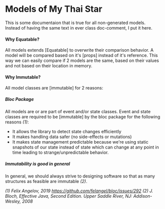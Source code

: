 # Models of My Thai Star

This is some documentaion that is true for all non-generated models. Instead of having the same text in ever class doc-comment, I put it here.

#### Why Equatable?
All models extends [Equatable] to overwrite their comparison behavior. A model will be compared based on it's [props] instead of it's reference. This way we can easily compare if 2 models are the same, based on their values and not based on their location in memory.

#### Why Immutable?
All model classes are [immutable] for 2 reasons: 

##### Bloc Package
All models are or are part of event and/or state classes. Event and state classes are required to be [immutable] by the bloc package for the following reasons _(1)_:
 - It allows the library to detect state changes efficiently
 - It makes handling data safer (no side-effects or mutations)
 - It makes state management predictable because we're using static snapshots of our state instead of state which can change at any point in time leading to strange/unpredictable behavior.

##### Immutability is good in general
In general, we should always strive to designing software so that as many structures as feasible are immutable _(2)_.

_(1) Felix Angelov, 2019 https://github.com/felangel/bloc/issues/292_
_(2) J. Bloch, Effective Java, Second Edition. Upper Saddle River, NJ: Addison-Wesley, 2008_